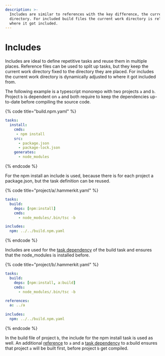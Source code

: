 ```yaml
---
description: >-
  Includes are similar to references with the key difference, the current work
  directory. For included build files the current work directory is relative to
  where it got included.
---
```


# Includes

Includes are ideal to define repetitive tasks and reuse them in multiple places. 
Reference files can be used to split up tasks, but they keep the current work directory fixed to the directory they are placed. 
For includes the current work directory is dynamically adjusted to where it got included from.

The following example is a typescript monorepo with two projects `a` and `b`. Project `b` is dependent on `a` and both require to keep the dependencies up-to-date before compiling the source code.

{% code title="build.npm.yaml" %}
```yaml
tasks:
  install:
    cmds:
     - npm install
    src:
      - package.json
      - package-lock.json
    generates:
      - node_modules
```
{% endcode %}

For the npm install an include is used, because there is for each project a package.json, but the task definition can be reused.

{% code title="project/a/.hammerkit.yaml" %}
```yaml
tasks:
  build:
    deps: [npm:install]
    cmds:
      - node_modules/.bin/tsc -b

includes:
  npm: ../../build.npm.yaml
```
{% endcode %}

Includes are used for the [task dependency](../task/dependencies.md) of the build task and ensures that the node\_modules is installed before.

{% code title="project/b/.hammerkit.yaml" %}
```yaml
tasks:
  build:
    deps: [npm:install, a:build]
    cmds:
      - node_modules/.bin/tsc -b

references:
  a: ../a
            
includes:
  npm: ../../build.npm.yaml
```
{% endcode %}

In the build file of project `b`, the include for the npm install task is used as well. 
An additional [reference](references.md) to `a` and a [task dependency](../task/dependencies.md) to a:build ensures that project `a` will be built first, before project `b` get compiled.
